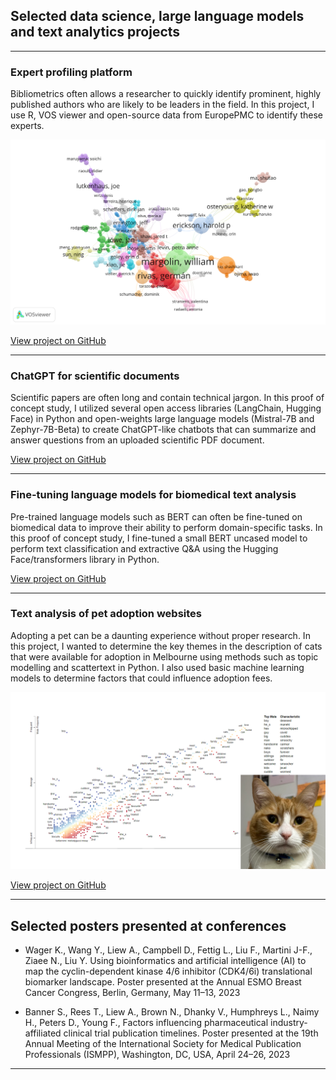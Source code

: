 ## Selected data science, large language models and text analytics projects

---
### Expert profiling platform

Bibliometrics often allows a researcher to quickly identify prominent, highly published authors who are likely to be leaders in the field. In this project, I use R, VOS viewer and open-source data from EuropePMC to identify these experts.  

<img src="images/network_plot2.png?raw=true"/>

[View project on GitHub](https://github.com/andrewliew86/Basic-expert-identification-profiling-app-with-R)

---
### ChatGPT for scientific documents

Scientific papers are often long and contain technical jargon. In this proof of concept study, I utilized several open access libraries (LangChain, Hugging Face) in Python and open-weights large language models (Mistral-7B and Zephyr-7B-Beta) to create ChatGPT-like chatbots that can summarize and answer questions from an uploaded scientific PDF document.  

[View project on GitHub](https://github.com/andrewliew86/Document-chatbot-with-large-language-models)

---
### Fine-tuning language models for biomedical text analysis

Pre-trained language models such as BERT can often be fine-tuned on biomedical data to improve their ability to perform domain-specific tasks. In this proof of concept study, I fine-tuned a small BERT uncased model to perform text classification and extractive Q&A using the Hugging Face/transformers library in Python.  

[View project on GitHub](https://github.com/andrewliew86/Deep-learning-tools-for-biomedical-text/tree/main)

---
### Text analysis of pet adoption websites

Adopting a pet can be a daunting experience without proper research. In this project, I wanted to determine the key themes in the description of cats that were available for adoption in Melbourne using methods such as topic modelling and scattertext in Python. I also used basic machine learning models to determine factors that could influence adoption fees.

<img src="images/scatter-text.png?raw=true"/>

[View project on GitHub](https://github.com/andrewliew86/Cat-adoption-text-analysis-and-fee-prediction/tree/main)

---
## Selected posters presented at conferences

- Wager K., Wang Y., Liew A., Campbell D., Fettig L., Liu F., Martini J-F., Ziaee N., Liu Y. Using bioinformatics and artificial intelligence (AI) to map the cyclin-dependent kinase 4/6 inhibitor (CDK4/6i) translational biomarker landscape. Poster presented at the Annual ESMO Breast Cancer Congress, Berlin, Germany, May 11–13, 2023

- Banner S., Rees T., Liew A., Brown N., Dhanky V., Humphreys L., Naimy H., Peters D., Young F., Factors influencing pharmaceutical industry-affiliated clinical trial publication timelines. Poster presented at the 19th Annual Meeting of the International Society for Medical Publication Professionals (ISMPP), Washington, DC, USA, April 24–26, 2023
  
---


